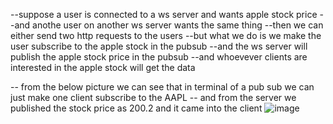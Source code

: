 --suppose a user is connected to a ws server and wants apple stock price
--and anothe user on another ws server wants the same thing 
--then we can either send two http requests to the users
--but what we do is we make the user subscribe to the apple stock in the pubsub
--and the ws server will publish the apple stock price in the pubsub
--and whoevever clients are interested in the apple stock will get the data

-- from the below picture we can see that in terminal of a pub sub we can just make one client subscribe to the AAPL
-- and from the server we published the stock price as 200.2 and it came into the client
![image](https://github.com/user-attachments/assets/941541da-619f-468f-bb6e-53e3650c4e76)
